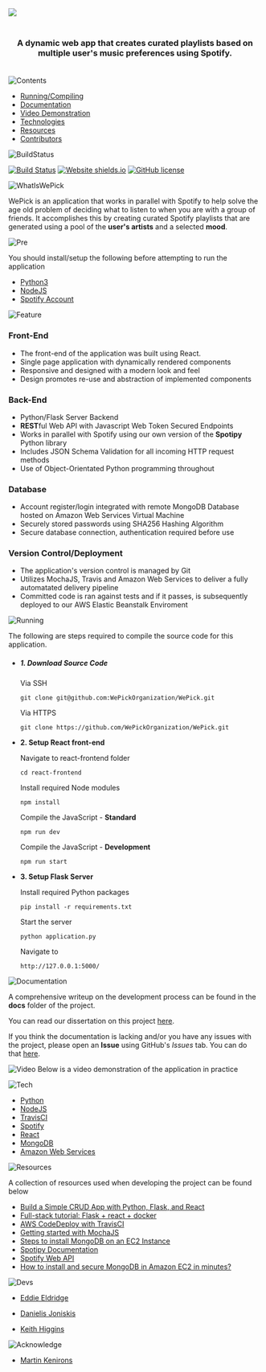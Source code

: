 

<img src="https://user-images.githubusercontent.com/22448079/56662378-b9855d80-669b-11e9-9323-815e66367a91.png">

<h3 align="center">
  <br>
  <b>A dynamic web app that creates curated playlists based on multiple user's music preferences using Spotify.</b>
  <br>
  <br>
</h3>




![Contents](https://user-images.githubusercontent.com/22448079/56727876-7ed9fe80-6749-11e9-8fc2-8e3fbc67aa60.png)

* [Running/Compiling](#Prerequisites)
* [Documentation](#documentation)
* [Video Demonstration](#video)
* [Technologies](#technologies-and-software)
* [Resources](#resources)
* [Contributors](#resources)




![BuildStatus](https://user-images.githubusercontent.com/22448079/56727595-ec395f80-6748-11e9-81fe-b8068308a08a.png) 

[![Build Status](https://travis-ci.com/WePickOrganization/WePick.svg?branch=master)](https://travis-ci.com/WePickOrganization/WePick) [![Website shields.io](https://img.shields.io/website-up-down-green-red/http/shields.io.svg)](http://shields.io/) [![GitHub license](https://img.shields.io/github/license/Naereen/StrapDown.js.svg)](https://github.com/Naereen/StrapDown.js/blob/master/LICENSE) 


![WhatIsWePick](https://user-images.githubusercontent.com/22448079/56727894-8a2d2a00-6749-11e9-899c-2218520e0edb.png)

WePick is an application that works in parallel with Spotify to help solve the age old problem of deciding what to listen to when you are with a group of friends. It accomplishes this by creating curated Spotify playlists that are generated using a pool of the <b>user's artists</b> and a selected <b>mood</b>.



![Pre](https://user-images.githubusercontent.com/22448079/56727918-95805580-6749-11e9-8840-8bd5988923fe.png)

You should install/setup the following before attempting to run the application

* [Python3]()
* [NodeJS]()
* [Spotify Account](https://www.spotify.com/is/signup/)

![Feature](https://user-images.githubusercontent.com/22448079/56727968-aa5ce900-6749-11e9-8674-fb406a2be0a5.png)
### Front-End 
* The front-end of the application was built using React.
* Single page application with dynamically rendered components
* Responsive and designed with a modern look and feel
* Design promotes re-use and abstraction of implemented components

### Back-End 

* Python/Flask Server Backend
* <b>REST</b>ful Web API with Javascript Web Token Secured Endpoints
* Works in parallel with Spotify using our own version of the <b>Spotipy</b> Python library
* Includes JSON Schema Validation for all incoming HTTP request methods
* Use of Object-Orientated Python programming throughout

### Database 
* Account register/login integrated with remote MongoDB Database hosted on Amazon Web Services Virtual Machine
* Securely stored passwords using SHA256 Hashing Algorithm
* Secure database connection, authentication required before use

### Version Control/Deployment
* The application's version control is managed by Git
* Utilizes MochaJS, Travis and Amazon Web Services to deliver a fully automatated delivery pipeline
* Committed code is ran against tests and if it passes, is subsequently deployed to our AWS Elastic Beanstalk Enviroment

![Running](https://user-images.githubusercontent.com/22448079/56728026-c9f41180-6749-11e9-873b-ed97a831acfc.png)

The following are steps required to compile the source code for this application.

* <h5> 1. Download Source Code</h5>
      <h7> Via SSH </h7>

      git clone git@github.com:WePickOrganization/WePick.git

    
     <h7> Via HTTPS </h7>
     
      git clone https://github.com/WePickOrganization/WePick.git


* <b>2. Setup React front-end</b>
    
    <h7>Navigate to react-frontend folder</h7>

      cd react-frontend

    <h7>Install required Node modules</h7>
     
      npm install
    
     <h7>Compile the JavaScript - <b>Standard</b></h7>
     
      npm run dev

     <h7>Compile the JavaScript - <b>Development</b></h7>
     
      npm run start

* <b>3. Setup Flask Server</b>
    
    <h7>Install required Python packages</h7>

      pip install -r requirements.txt

    
     <h7>Start the server</h7>
     
      python application.py

    <h7>Navigate to </h7>

      http://127.0.0.1:5000/ 
       

![Documentation](https://user-images.githubusercontent.com/22448079/56728198-2ce5a880-674a-11e9-8591-6cb665b3d806.png)

A comprehensive writeup on the development process can be found in the <b>docs</b> folder of the project.

You can read our dissertation on this project [here](https://github.com/WePickOrganization/WePick/blob/master/docs/project.pdf).

If you think the documentation is lacking and/or you have any issues with the project, please open an <b>Issue</b> using GitHub's <i>Issues</i> tab. You can do that [here](https://github.com/WePickOrganization/WePick/issues).

![Video](https://user-images.githubusercontent.com/22448079/56728197-2c4d1200-674a-11e9-9c90-b799d5c6b400.png)
Below is a video demonstration of the application in practice

![Tech](https://user-images.githubusercontent.com/22448079/56728196-2c4d1200-674a-11e9-9492-295427be0ca5.png)

* [Python]()
* [NodeJS]()
* [TravisCI]()
* [Spotify]()
* [React]()
* [MongoDB]()
* [Amazon Web Services]()


![Resources](https://user-images.githubusercontent.com/22448079/56728194-2c4d1200-674a-11e9-8e5b-51c886d6f0eb.png)

A collection of resources used when developing the project can be found below

* [Build a Simple CRUD App with Python, Flask, and React](https://developer.okta.com/blog/2018/12/20/crud-app-with-python-flask-react)
* [Full-stack tutorial: Flask + react + docker](https://medium.com/@riken.mehta/full-stack-tutorial-flask-react-docker-420da3543c91)
* [AWS CodeDeploy with TravisCI](https://docs.travis-ci.com/user/deployment/codedeploy/)
* [Getting started with MochaJS](https://mochajs.org/)
* [Steps to install MongoDB on an EC2 Instance](https://medium.com/@calvin.hsieh/steps-to-install-mongodb-on-aws-ec2-instance-62db66981218)
* [Spotipy Documentation](https://spotipy.readthedocs.io/en/latest/)
* [Spotify Web API](https://developer.spotify.com/documentation/web-api/)
* [How to install and secure MongoDB in Amazon EC2 in minutes?](https://hackernoon.com/how-to-install-and-secure-mongodb-in-amazon-ec2-in-minutes-90184283b0a1)



![Devs](https://user-images.githubusercontent.com/22448079/56728263-4ab30d80-674a-11e9-8752-8ec84a1f2c13.png)
* [Eddie Eldridge](https://github.com/EddieEldridge)	
 	 
* [Danielis Joniskis](https://github.com/jawneck)
 	 
* [Keith Higgins](https://github.com/KeithH4666)

![Acknowledge](https://user-images.githubusercontent.com/22448079/56728324-6f0eea00-674a-11e9-86b8-cdeaf518ccf3.png)

* [Martin Kenirons](https://github.com/mkenirons)


